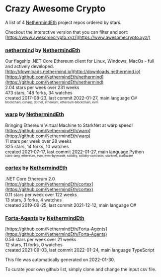 # Crazy Awesome Crypto
A list of 4 [NethermindEth](https://github.com/NethermindEth) project repos ordered by stars.  

Checkout the interactive version that you can filter and sort: 
[https://www.awesomecrypto.xyz/](https://www.awesomecrypto.xyz/)  


### [nethermind](https://github.com/NethermindEth/nethermind) by [NethermindEth](https://github.com/NethermindEth)  
Our flagship .NET Core Ethereum client for Linux, Windows, MacOs - full and actively developed.  
[http://downloads.nethermind.io](http://downloads.nethermind.io)  
[https://github.com/NethermindEth/nethermind](https://github.com/NethermindEth/nethermind)  
2.04 stars per week over 231 weeks  
473 stars, 148 forks, 34 watches  
created 2017-08-23, last commit 2022-01-27, main language C#  
<sub><sup>blockchain, csharp, dotnet, ethereum, ethereum-blockchain, evm</sup></sub>


### [warp](https://github.com/NethermindEth/warp) by [NethermindEth](https://github.com/NethermindEth)  
Bringing Ethereum Virtual Machine to StarkNet at warp speed!   
[https://github.com/NethermindEth/warp](https://github.com/NethermindEth/warp)  
11 stars per week over 28 weeks  
325 stars, 14 forks, 10 watches  
created 2021-07-17, last commit 2022-01-27, main language Python  
<sub><sup>cairo-lang, ethereum, evm, evm-bytecode, solidity, solidity-contracts, starknet, starkware</sup></sub>


### [cortex](https://github.com/NethermindEth/cortex) by [NethermindEth](https://github.com/NethermindEth)  
.NET Core Ethereum 2.0  
[https://github.com/NethermindEth/cortex](https://github.com/NethermindEth/cortex)  
0.11 stars per week over 122 weeks  
13 stars, 3 forks, 4 watches  
created 2019-09-25, last commit 2021-12-12, main language C#  


### [Forta-Agents](https://github.com/NethermindEth/Forta-Agents) by [NethermindEth](https://github.com/NethermindEth)  
  
[https://github.com/NethermindEth/Forta-Agents](https://github.com/NethermindEth/Forta-Agents)  
0.56 stars per week over 21 weeks  
12 stars, 11 forks, 0 watches  
created 2021-09-03, last commit 2022-01-24, main language TypeScript  


This file was automatically generated on 2022-01-30.  

To curate your own github list, simply clone and change the input csv file.  